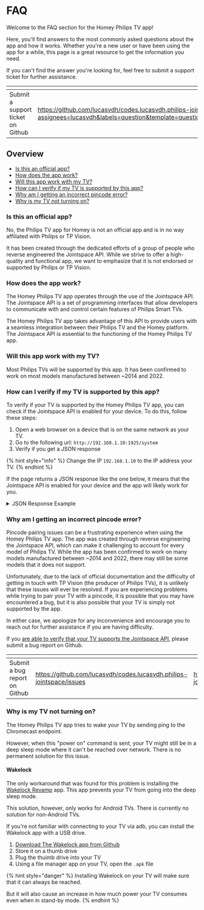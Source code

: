 # FAQ

Welcome to the FAQ section for the Homey Philips TV app!&#x20;

Here, you'll find answers to the most commonly asked questions about the app and how it works. Whether you're a new user or have been using the app for a while, this page is a great resource to get the information you need.&#x20;

If you can't find the answer you're looking for, feel free to submit a support ticket for further assistance.

<table data-view="cards"><thead><tr><th></th><th data-type="content-ref"></th><th data-hidden data-card-cover data-type="files"></th><th data-hidden data-card-target data-type="content-ref"></th></tr></thead><tbody><tr><td>Submit a support ticket on Github</td><td><a href="https://github.com/lucasvdh/codes.lucasvdh.philips-jointspace/issues/new?assignees=lucasvdh&#x26;labels=question&#x26;template=question.md&#x26;title=%5BQuestion%5D+">https://github.com/lucasvdh/codes.lucasvdh.philips-jointspace/issues/new?assignees=lucasvdh&#x26;labels=question&#x26;template=question.md&#x26;title=%5BQuestion%5D+</a></td><td><a href="../.gitbook/assets/github.png">github.png</a></td><td><a href="https://github.com/lucasvdh/codes.lucasvdh.philips-jointspace/issues/new?assignees=lucasvdh&#x26;labels=question&#x26;template=question.md&#x26;title=%5BQuestion%5D+">https://github.com/lucasvdh/codes.lucasvdh.philips-jointspace/issues/new?assignees=lucasvdh&#x26;labels=question&#x26;template=question.md&#x26;title=%5BQuestion%5D+</a></td></tr></tbody></table>

## Overview

* [Is this an official app?](faq.md#is-this-an-official-app)
* [How does the app work?](faq.md#how-does-the-app-work)
* [Will this app work with my TV?](faq.md#will-this-app-work-with-my-tv)
* [How can I verify if my TV is supported by this app?](faq.md#how-can-i-verify-if-my-tv-is-supported-by-this-app)
* [Why am I getting an incorrect pincode error?](faq.md#why-am-i-getting-an-incorrect-pincode-error)
* [Why is my TV not turning on?](faq.md#why-is-my-tv-not-turning-on)



### Is this an official app?

No, the Philips TV app for Homey is not an official app and is in no way affiliated with Philips or TP Vision.&#x20;

It has been created through the dedicated efforts of a group of people who reverse engineered the Jointspace API. While we strive to offer a high-quality and functional app, we want to emphasize that it is not endorsed or supported by Philips or TP Vision.



### How does the app work?

The Homey Philips TV app operates through the use of the Jointspace API. The Jointspace API is a set of programming interfaces that allow developers to communicate with and control certain features of Philips Smart TVs.&#x20;

The Homey Philips TV app takes advantage of this API to provide users with a seamless integration between their Philips TV and the Homey platform. The Jointspace API is essential to the functioning of the Homey Philips TV app.



### Will this app work with my TV?

Most Philips TVs will be supported by this app. It has been confirmed to work on most models manufactured between \~2014 and 2022.



### How can I verify if my TV is supported by this app?

To verify if your TV is supported by the Homey Philips TV app, you can check if the Jointspace API is enabled for your device. To do this, follow these steps:

1. Open a web browser on a device that is on the same network as your TV.
2. Go to the following url: `http://192.168.1.10:1925/system`
3. Verify if you get a JSON response

{% hint style="info" %}
Change the IP `192.168.1.10` to the IP address your TV.
{% endhint %}

If the page returns a JSON response like the one below, it means that the Jointspace API is enabled for your device and the app will likely work for you.

<details>

<summary>JSON Response Example</summary>

```json
{
  "notifyChange": "http",
  "menulanguage": "English",
  "name": "Philips TV",
  "country": "Netherlands",
  "serialnumber_encrypted": "eW91IGZvdW5kIG1lIQ==\n",
  "softwareversion_encrypted": "cXVpdGUgdGhlIG5vc2V5IG9uZSBhcmVuJ3QgeW91Pw==\n",
  "model_encrypted": "b2sgYWxtb3N0IGRvbmU=\n",
  "deviceid_encrypted": "ZmluYWwgb25lIQ==\n",
  "nettvversion": "8.0.2",
  "epgsource": "one",
  "api_version": {
    "Major": 6,
    "Minor": 1,
    "Patch": 0
  },
  ...
}
```

</details>



### Why am I getting an incorrect pincode error?

Pincode pairing issues can be a frustrating experience when using the Homey Philips TV app. The app was created through reverse engineering the Jointspace API, which can make it challenging to account for every model of Philips TV. While the app has been confirmed to work on many models manufactured between \~2014 and 2022, there may still be some models that it does not support.

Unfortunately, due to the lack of official documentation and the difficulty of getting in touch with TP Vision (the producer of Philips TVs), it is unlikely that these issues will ever be resolved. If you are experiencing problems while trying to pair your TV with a pincode, it is possible that you may have encountered a bug, but it is also possible that your TV is simply not supported by the app.

In either case, we apologize for any inconvenience and encourage you to reach out for further assistance if you are having difficulty.

If you [are able to verify that your TV supports the Jointspace API](faq.md#how-can-i-verify-myself-if-my-tv-is-supported-by-this-app), please submit a bug report on Github.

<table data-view="cards"><thead><tr><th></th><th data-type="content-ref"></th><th data-hidden data-card-target data-type="content-ref"></th><th data-hidden data-card-cover data-type="files"></th></tr></thead><tbody><tr><td>Submit a bug report on Github</td><td><a href="https://github.com/lucasvdh/codes.lucasvdh.philips-jointspace/issues">https://github.com/lucasvdh/codes.lucasvdh.philips-jointspace/issues</a></td><td><a href="https://github.com/lucasvdh/codes.lucasvdh.philips-jointspace/issues">https://github.com/lucasvdh/codes.lucasvdh.philips-jointspace/issues</a></td><td><a href="../.gitbook/assets/github.png">github.png</a></td></tr></tbody></table>



### Why is my TV not turning on?

The Homey Philips TV app tries to wake your TV by sending ping to the Chromecast endpoint.

However, when this "power on" command is sent, your TV might still be in a deep sleep mode where it can't be reached over network. There is no permanent solution for this issue.

#### Wakelock

The only workaround that was found for this problem is installing the [Wakelock Revamp](https://play.google.com/store/apps/details?id=eu.thedarken.wldonate) app. This app prevents your TV from going into the deep sleep mode.

This solution, however, only works for Android TVs. There is currently no solution for non-Android TVs.

If you're not familiar with connecting to your TV via adb, you can install the Wakelock app with a USB drive.

1. [Download The Wakelock app from Github](https://github.com/d4rken-org/wakelock-revamp/releases/)
2. Store it on a thumb drive
3. Plug the thuimb drive into your TV
4. Using a file manager app on your TV, open the `.apk` file

{% hint style="danger" %}
Installing Wakelock on your TV will make sure that it can always be reached.

But it will also cause an increase in how much power your TV consumes even when in stand-by mode.
{% endhint %}
